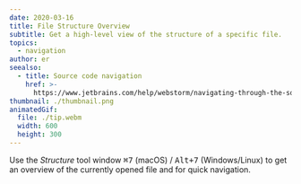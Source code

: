 ```yaml
---
date: 2020-03-16
title: File Structure Overview
subtitle: Get a high-level view of the structure of a specific file.
topics:
  - navigation
author: er
seealso:
  - title: Source code navigation
    href: >-
      https://www.jetbrains.com/help/webstorm/navigating-through-the-source-code.html
thumbnail: ./thumbnail.png
animatedGif:
  file: ./tip.webm
  width: 600
  height: 300
---
```


Use the _Structure_ tool window <kbd>⌘7</kbd> (macOS) / <kbd>Alt+7</kbd> (Windows/Linux) to get an overview of the currently opened file and for quick navigation.
